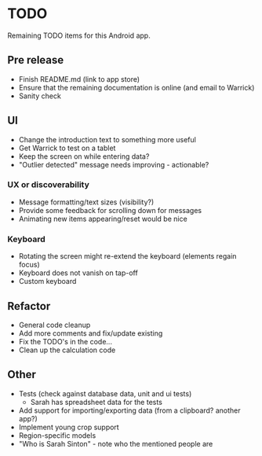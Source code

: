 # TODO

Remaining TODO items for this Android app.

## Pre release

- Finish README.md (link to app store)
- Ensure that the remaining documentation is online (and email to Warrick)
- Sanity check


## UI

- Change the introduction text to something more useful
- Get Warrick to test on a tablet
- Keep the screen on while entering data?
- "Outlier detected" message needs improving - actionable?

### UX or discoverability

- Message formatting/text sizes (visibility?)
- Provide some feedback for scrolling down for messages
- Animating new items appearing/reset would be nice

### Keyboard

- Rotating the screen might re-extend the keyboard (elements regain focus)
- Keyboard does not vanish on tap-off
- Custom keyboard


## Refactor

- General code cleanup
- Add more comments and fix/update existing
- Fix the TODO's in the code...
- Clean up the calculation code


## Other

- Tests (check against database data, unit and ui tests)
  - Sarah has spreadsheet data for the tests
- Add support for importing/exporting data (from a clipboard? another app?)
- Implement young crop support
- Region-specific models
- "Who is Sarah Sinton" - note who the mentioned people are
